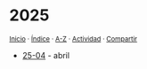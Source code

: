 # 2025
<sup>[Inicio](https://github.com/jucardus/jucardus.github.io/repo/blob/main/readme.md) · [Índice](https://github.com/jucardus/jucardus.github.io/repo/blob/main/indices/cronologico.md) · [A-Z](https://github.com/jucardus/jucardus.github.io/repo/blob/main/indices/alfabetico.md) · [Actividad](https://github.com/jucardus/jucardus.github.io/repo/blob/main/indices/actividad.md) · [Compartir](https://x.com/intent/tweet?text=%C3%8Dndice%20cronol%C3%B3gico%202025%2C%20en%20Jucardus.%0A%E2%86%92%20https%3A%2F%2Fgithub.com%2Fjucardus%2Frepo%2Fblob%2Fmain%2Fcontenido%2F25%2F25.md%0A%0A%23indcs_jucardus%0A%40jucardus)</sup>

* [25-04](https://github.com/jucardus/jucardus.github.io/repo/blob/main/contenido/25/04/25-04.md) - abril
